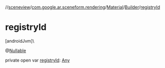 //[sceneview](../../../../index.md)/[com.google.ar.sceneform.rendering](../../index.md)/[Material](../index.md)/[Builder](index.md)/[registryId](registry-id.md)

# registryId

[androidJvm]\

@[Nullable](https://developer.android.com/reference/kotlin/androidx/annotation/Nullable.html)

private open var [registryId](registry-id.md): [Any](https://kotlinlang.org/api/latest/jvm/stdlib/kotlin/-any/index.html)
